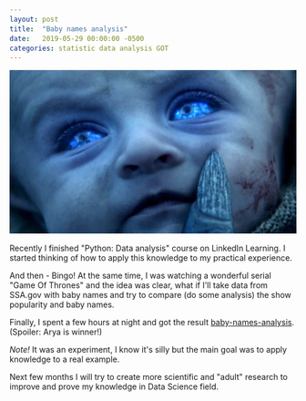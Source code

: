 ```yaml
---
layout: post
title:  "Baby names analysis"
date:   2019-05-29 00:00:00 -0500
categories: statistic data analysis GOT
---
```

![alt text](/assets/got_baby.png "Baby from Game Of Thrones (All rights belongs to HBO)") <br>

Recently I finished "Python: Data analysis" course on LinkedIn Learning.
I started thinking of how to apply this knowledge to my practical experience. 

And then - Bingo!
At the same time, I was watching a wonderful serial "Game Of Thrones" and the idea was clear, 
what if I'll take data from SSA.gov with baby names and try to compare (do some analysis) the show popularity and baby names.

Finally, I spent a few hours at night and got the result [baby-names-analysis](https://github.com/BurhanH/data-analysis/blob/master/baby-names-analysis/Baby%20names%20analysis.ipynb). (Spoiler: Arya is winner!)

*Note!* It was an experiment, I know it's silly but the main goal was to apply knowledge to a real example.

Next few months I will try to create more scientific and "adult" research to improve and prove my knowledge in Data Science field.
